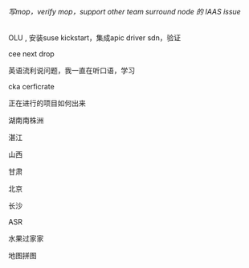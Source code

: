 ###### 写mop，verify mop，support other team surround node 的 IAAS issue

OLU , 安装suse kickstart，集成apic driver  sdn，验证



cee next drop  

英语流利说问题，我一直在听口语，学习

cka cerficrate 

正在进行的项目如何出来

湖南南株洲

湛江

山西

甘肃

北京

长沙

ASR 

水果过家家

地图拼图







